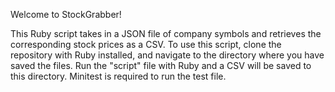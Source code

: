 Welcome to StockGrabber!

This Ruby script takes in a JSON file of company symbols and retrieves the corresponding stock prices as a CSV.
To use this script, clone the repository with Ruby installed, and navigate to the directory where you have saved the files. Run the "script" file with Ruby and a CSV will be saved to this directory.
Minitest is required to run the test file.
